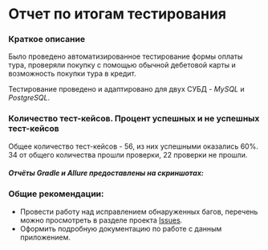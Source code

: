 # Отчет по итогам тестирования

### Краткое описание

Было проведено автоматизированное тестирование формы оплаты тура, проверяли покупку с помощью обычной дебетовой карты и возможность покупки тура в кредит.

Тестирование проведено и адаптировано для двух СУБД - *MySQL* и *PostgreSQL*.

### Количество тест-кейсов. Процент успешных и не успешных тест-кейсов

Общее количество тест-кейсов - 56, из них успешными оказались 60%. 34 от общего количества прошли проверки, 22 проверки не прошли.

#### *Отчёты Gradle и Allure предоставлены на скриншотах:*



### Общие рекомендации:

* Провести работу над исправлением обнаруженных багов, перечень можно просмотреть в разделе проекта [Issues](https://github.com/M-Alex96/QA-Graduate-Work/issues).
* Оформить подробную документацию по работе с данным приложением.